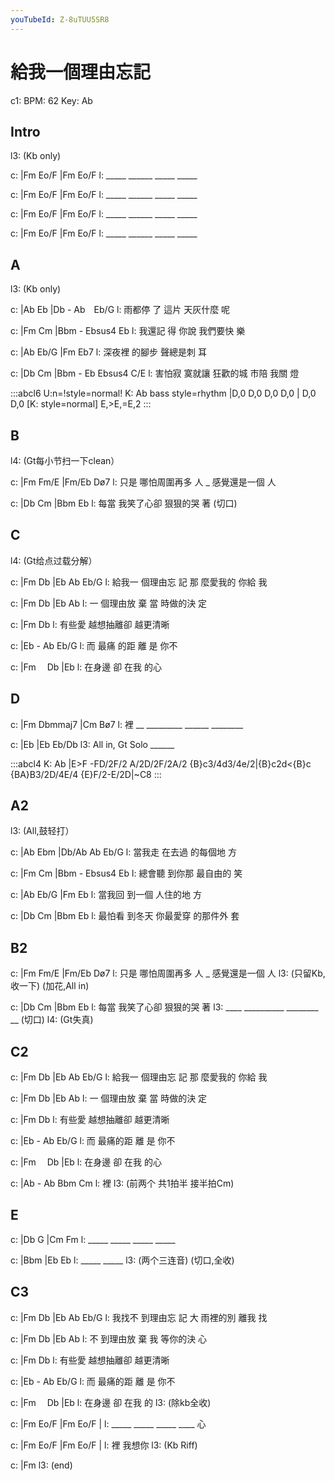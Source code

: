 ```yaml
---
youTubeId: Z-8uTUU5SR8
---
```


# 給我一個理由忘記

c1: BPM: 62 Key: Ab

## Intro

l3: (Kb only)

c: |Fm    Eo/F  |Fm    Eo/F
l:  _____ ______ _____ _____

c: |Fm    Eo/F  |Fm    Eo/F
l:  _____ ______ _____ _____

c: |Fm    Eo/F  |Fm    Eo/F
l:  _____ ______ _____ _____

c: |Fm    Eo/F  |Fm    Eo/F
l:  _____ ______ _____ _____

## A

l3: (Kb only)

c: |Ab      Eb     |Db  -    Ab　Eb/G
l:   雨都停 了 這片 天灰什麼 呢

c: |Fm      Cm     |Bbm  -   Ebsus4 Eb
l:   我還記 得 你說 我們要快 樂

c: |Ab      Eb/G  |Fm       Eb7
l:   深夜裡 的腳步 聲總是刺 耳

c:       |Db      Cm      |Bbm  -    Eb  Ebsus4 C/E
l: 害怕寂 寞就讓  狂歡的城 市陪 我關 燈

:::abcl6
U:n=!style=normal!
K: Ab bass style=rhythm
|D,0 D,0 D,0 D,0 | D,0 D,0
[K: style=normal]
E,>E,=E,2
:::

## B

l4: (Gt每小节扫一下clean）

c:     |Fm           Fm/E  |Fm/Eb        Dø7
l: 只是 哪怕周圍再多 人   _ 感覺還是一個 人

c:     |Db         Cm      |Bbm  Eb
l: 每當 我笑了心卻 狠狠的哭 著   (切口)

## C

l4: (Gt给点过载分解）

c:       |Fm       Db   |Eb       Ab   Eb/G
l: 給我一 個理由忘 記 那 麼愛我的 你給 我

c:   |Fm       Db   |Eb       Ab
l: 一 個理由放 棄 當 時做的決 定

c:       |Fm         Db
l: 有些愛 越想抽離卻 越更清晰

c:   |Eb   -    Ab    Eb/G
l: 而 最痛 的距 離 是 你不

c: |Fm　      Db  |Eb
l:  在身邊 卻 在我 的心


## D

c: |Fm    Dbmmaj7  |Cm     Bø7
l:  裡 __ _________ ______ ________

c: |Eb              |Eb    Eb/Db
l3:  All in, Gt Solo  ______

:::abcl4
K: Ab
|E>F -FD/2F/2 A/2D/2F/2A/2 {B}c3/4d3/4e/2|{B}c2d<{B}c {BA}B3/2D/4E/4 {E}F/2-E/2D|~C8
:::


## A2

l3: (All,鼓轻打）

c: |Ab      Ebm   |Db/Ab    Ab Eb/G
l:   當我走 在去過 的每個地 方

c: |Fm      Cm    |Bbm  -   Ebsus4 Eb
l:   總會聽 到你那 最自由的 笑

c: |Ab      Eb/G  |Fm       Eb
l:   當我回 到一個 人住的地 方

c:       |Db     Cm      |Bbm      Eb
l: 最怕看 到冬天 你最愛穿 的那件外 套

## B2

c:     |Fm           Fm/E  |Fm/Eb        Dø7
l: 只是 哪怕周圍再多 人   _ 感覺還是一個 人
l3:      (只留Kb,收一下)                 (加花,All in)

c:     |Db         Cm      |Bbm  Eb
l: 每當 我笑了心卻 狠狠的哭 著
l3: ____ __________ ________ __   (切口)
l4:      (Gt失真)

## C2

c:       |Fm       Db   |Eb       Ab   Eb/G
l: 給我一 個理由忘 記 那 麼愛我的 你給 我

c:   |Fm       Db   |Eb       Ab
l: 一 個理由放 棄 當 時做的決 定

c:       |Fm         Db
l: 有些愛 越想抽離卻 越更清晰

c:   |Eb  -    Ab    Eb/G
l: 而 最痛的距 離 是 你不

c: |Fm　      Db  |Eb
l:  在身邊 卻 在我 的心

c: |Ab  -  Ab      Bbm     Cm
l:  裡
l3:        (前两个 共1拍半 接半拍Cm)

## E

c: |Db    G    |Cm    Fm
l:  _____ _____ _____ _____

c: |Bbm        |Eb           Eb
l:  _____ _____
l3:              (两个三连音) (切口,全收)

## C3

c:       |Fm       Db   |Eb       Ab   Eb/G
l: 我找不 到理由忘 記 大 雨裡的別 離我 找

c:   |Fm       Db   |Eb       Ab
l: 不 到理由放 棄 我 等你的決 心

c:       |Fm         Db
l: 有些愛 越想抽離卻 越更清晰

c:   |Eb  -    Ab    Eb/G
l: 而 最痛的距 離 是 你不

c: |Fm　      Db  |Eb
l:  在身邊 卻 在我 的
l3:                 (除kb全收)

c: |Fm    Eo/F |Fm    Eo/F   |
l:  _____ _____ _____ ____ 心

c: |Fm        Eo/F |Fm    Eo/F   |
l:  裡                      我想你
l3:  (Kb Riff)

c: |Fm
l3:  (end)

